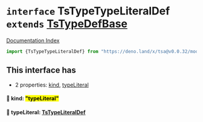 # `interface` TsTypeTypeLiteralDef `extends` [TsTypeDefBase](../private.interface.TsTypeDefBase/README.md)

[Documentation Index](../README.md)

```ts
import {TsTypeTypeLiteralDef} from "https://deno.land/x/tsa@v0.0.32/mod.ts"
```

## This interface has

- 2 properties:
[kind](#-kind-typeliteral),
[typeLiteral](#-typeliteral-tstypeliteraldef)


#### 📄 kind: <mark>"typeLiteral"</mark>



#### 📄 typeLiteral: [TsTypeLiteralDef](../interface.TsTypeLiteralDef/README.md)




